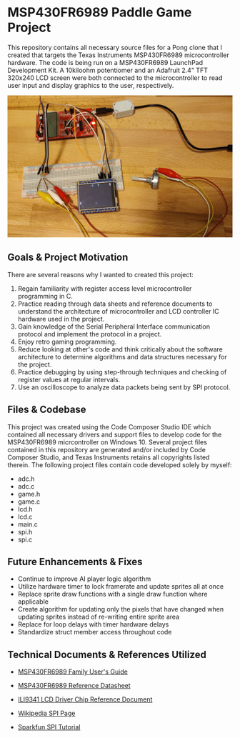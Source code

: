 # MSP430FR6989 Paddle Game Project
This repository contains all necessary source files for a Pong clone that I created that targets the Texas Instruments MSP430FR6989 microcontroller hardware. The code is being run on a MSP430FR6989 LaunchPad Development Kit. A 10kiloohm potentiomer and an Adafruit 2.4" TFT 320x240 LCD screen were both connected to the microcontroller to read user input and display graphics to the user, respectively.

![Paddle Game Code Running on MSP430FR6989](CodeRunningOnHardware.jpg)

## Goals & Project Motivation

There are several reasons why I wanted to created this project: 

1. Regain familiarity with register access level microcontroller programming in C.
2. Practice reading through data sheets and reference documents to understand the architecture of microcontroller and LCD controller IC hardware used in the project. 
3. Gain knowledge of the Serial Peripheral Interface communication protocol and implement the protocol in a project.
4. Enjoy retro gaming programming.
5. Reduce looking at other's code and think critically about the software architecture to determine algorithms and data structures necessary for the project. 
6. Practice debugging by using step-through techniques and checking of register values at regular intervals.
7. Use an oscilloscope to analyze data packets being sent by SPI protocol.

## Files & Codebase

This project was created using the Code Composer Studio IDE which contained all necessary drivers and support files to develop code for the MSP430FR6989 micrcontroller on Windows 10. Several project files contained in this repository are generated and/or included by Code Composer Studio, and Texas Instruments retains all copyrights listed therein. The following project files contain code developed solely by myself:

 - adc.h
 - adc.c 
 - game.h
 - game.c
 - lcd.h
 - lcd.c
 - main.c
 - spi.h
 - spi.c

## Future Enhancements & Fixes

 - Continue to improve AI player logic algorithm
 - Utilize hardware timer to lock framerate and update sprites all at once 
 - Replace sprite draw functions with a single draw function where applicable
 - Create algorithm for updating only the pixels that have changed when updating sprites instead of re-writing entire sprite area 
 - Replace for loop delays with timer hardware delays
 - Standardize struct member access throughout code

## Technical Documents & References Utilized

- [MSP430FR6989 Family User's Guide](https://www.ti.com/lit/ug/slau367p/slau367p.pdf?ts=1610821013479)

- [MSP430FR6989 Reference Datasheet](https://www.ti.com/lit/ds/symlink/msp430fr6989.pdf?ts=1619463408267&ref_url=https%253A%252F%252Fwww.ti.com%252Fproduct%252FMSP430FR6989)

- [ILI9341 LCD Driver Chip Reference Document](https://cdn-shop.adafruit.com/datasheets/ILI9341.pdf)

- [Wikipedia SPI Page](https://en.wikipedia.org/wiki/Serial_Peripheral_Interface)

- [Sparkfun SPI Tutorial](https://learn.sparkfun.com/tutorials/serial-peripheral-interface-spi/all)


